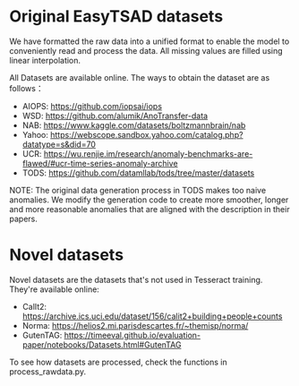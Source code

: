 # Original EasyTSAD datasets

We have formatted the raw data into a unified format to enable the model to conveniently read and process the data. All missing values are filled using linear interpolation.

All Datasets are available online. The ways to obtain the dataset are as follows：

- AIOPS: https://github.com/iopsai/iops
- WSD: https://github.com/alumik/AnoTransfer-data
- NAB: https://www.kaggle.com/datasets/boltzmannbrain/nab
- Yahoo: https://webscope.sandbox.yahoo.com/catalog.php?datatype=s&did=70
- UCR: https://wu.renjie.im/research/anomaly-benchmarks-are-flawed/#ucr-time-series-anomaly-archive
- TODS: https://github.com/datamllab/tods/tree/master/datasets

NOTE: The original data generation process in TODS makes too naive anomalies. We modify the generation code to create more smoother, longer and more reasonable anomalies that are aligned with the description in their papers.

# Novel datasets

Novel datasets are the datasets that's not used in Tesseract training. They're available online:

- CalIt2: https://archive.ics.uci.edu/dataset/156/calit2+building+people+counts
- Norma: https://helios2.mi.parisdescartes.fr/~themisp/norma/
- GutenTAG: https://timeeval.github.io/evaluation-paper/notebooks/Datasets.html#GutenTAG

To see how datasets are processed, check the functions in process_rawdata.py.